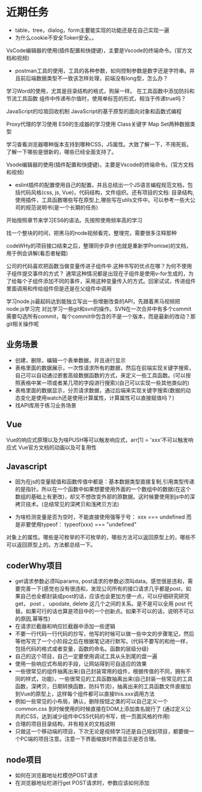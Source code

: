 <!--
 * @Author: x09898 coder_xujie@163.com
 * @Date: 2022-05-09 20:54:40
 * @LastEditors: xujie 1607526161@qq.com
 * @LastEditTime: 2022-08-03 20:23:03
 * @FilePath: \HTML-CSS-Javascript-\待解决的知识点\近期的学习要务.md
 * @Description: 
-->
# 近期任务

* table，tree，dialog，form主要能实现的功能还是在自己实现一遍
* 为什么cookie不安全Token安全。。

VsCode编辑器的使用(插件配置和快捷键)，主要是Vscode的终端命令。(官方文档和视频)

* postman工具的使用，工具的各种参数，如何控制参数是数字还是字符串。并且前后端数据类型不一致该怎样处理，前端没有long型，怎么办？

学习Word的使用，尤其是目录结构的格式，狗屎一样。
在工具函数中添加防抖和节流工具函数
组件中传递布尔值时，使用单标签的形式，相当于传递true吗？

JavaScript的垃圾回收机制
JavaScript的基于原型的面向对象和函数式编程

Proxy代理的学习使用
ES6的生成器的学习使用
Class关键字
Map Set两种数据类型

学习查看浏览器哪种版本支持到哪种CSS，JS属性。大致了解一下，不用死抠。了解一下哪些是很新的，哪些已经全面支持了。

Vsode编辑器的使用(插件配置和快捷键)，主要是Vscode的终端命令。(官方文档和视频)

* eslint插件的配置使用自己的配置。并且总结出一个JS语言编程规范文档，包括代码风格(css, js, Vue)，代码结构，文件组织。还有项目的文档: 目录结构, 使用插件，工具函数哪些写在原型上,哪些写在utils文件中。可以参考一些大公司的规范说明书(是一个长期的任务)

开始按照章节来学习ES6的语法。先按照使用频率高的学习

找一个整块的时间，把黑马的node视频看完，整理完，需要很多注释那种

codeWHy的项目接口结束之后，整理同步异步(也就是重新学Promise)的文档，用于例会讲解(看忍者秘籍)

公司的代码喜欢把函数当做变量传进子组件中.这种书写的优点在哪？为何不使用子组件提交事件的方式？
通常这种情况都是出现在子组件是使用v-for生成的，为了给每个子组件添加不同的事件，采用这种变量传入的方式。回家试试，传进组件里面调用和传给组件但是还是在父组件中调用

学习node.js最起码达到能独立写出一些增删改查的API，先跟着黑马视频把node.js学习完
对比学习一些git和svn的操作。SVN在一次合并中有多个commit需要勾选所有commit，每个commit中包含的不是一个版本，而是最新的改动？那git相关操作呢

## 业务场景

* 创建，删除，编辑一个表单数据，并且进行显示
* 表格里面的数据展示，一次性请求所有的数据，然后在前端实现关键字搜索，自己可以自动通过嵌套高级数据函数的方式，来定义一些工具函数。(可以按照表格中某一项或者某几项的字段进行搜索)(自己可以实现一些其他类似的)
* 表格里面的数据显示，分页请求数据，通过后端来实现关键字搜索(数据的动态变化是使用watch还是使用计算属性，计算属性可以直接赋值吗？)
* 找API库用于练习业务场景

## Vue

Vue的响应式原理以及为啥PUSH等可以触发响应式，arr[1] = 'xxx'不可以触发响应式
Vue官方文档的动画以及可复用性

## Javascript

* 因为在js的变量赋值和函数传值中都是：基本数据类型直接复制,引用类型传递的是指针。所以在一个函数中如果想要使用外面的一个数组中的数据(在这个数组的基础上有更改)，却又不想改变外部的原数据。这时候要使用到js中的深拷贝技术。(总结常见的深拷贝和浅拷贝方法)

* 为啥检测变量是否为空时，不能直接使用强等于号： xxx === undefined 而是非要使用typeof： typeof(xxx) === "undefined"

对象上的属性。哪些是可枚举的不可枚举的，哪些方法可以返回原型上的，哪些不可以返回原型上的。方法都总结一下。

## coderWhy项目

* get请求参数必须叫params, post请求的参数必须叫data。感觉很是违和，需要完善一下(感觉也没有很违和，发现公司所有的接口请求几乎都是post，如果自己也全都封装成post的话，应该也会更加方便一点，可以仔细研究研究get， post ， upodate, delete 这几个之间的关系。是不是可以全用 post 代替。如果可行的话也算是项目中的一个创新点。如果不可以的话，说明不可以的原因,幂等性)
* 在请求拦截器和响应拦截器中添加一些逻辑
* 不要一行代码一行代码的抄写，他写的时候可以做一些中文的步骤笔记，然后等他写完了一个小阶段之后在根据笔记进行默写。(代码不要写的和他一样，包括代码的格式或者变量，函数的命名。函数的层级分级)
* 自己的这个项目，自己一定要使用调试工具从头到尾的盘一遍
* 使用一些响应式布局的手段，让网站得到可自适应的效果
* 一些很常见的组件抽离出来(自己封装常用的组件，根据传值的不同，拥有不同的样式，功能)，一些很常见的工具函数抽离出来(自己封装一些常见的工具函数，深拷贝，日期转换函数，防抖节流)，抽离出来的工具函数文件直接加到Vue的原型上，这样每个组件都可以直接this.xxx调用方法
* 例如一些常见的小布局，确认，删除按钮之类的可以自己定义一个common.css 到时候使用的时候直接在DOM上添加类名就行了 (通过定义公共的CSS，达到减少组件中CSS代码的书写，统一页面风格的作用)
* 合理的项目目录结构，并有相关的文档说明
* 只做这一个移动端的项目，下次无论是视频学习还是自己规划项目，都要做一个PC端的项目注意。注意一下界面缩放时界面显示是否合理。

## node项目

* 如何在浏览器地址栏模仿POST请求
* 在浏览器地址栏进行get POST请求时，参数应该如何添加
